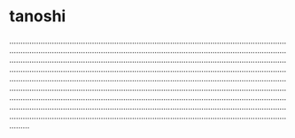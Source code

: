 # tanoshi

.....................................................................................................................................................................................................................................................................................................................................................................................................................................................................................................................................................................................................................................................................................................................................................................................................................................................................................................................................................................................................................................................................................................................................................................
